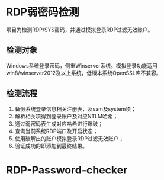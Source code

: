 # RDP弱密码检测

项目为检测RDP/SYS密码，并通过模拟登录RDP过滤无效账户。

## 检测对象

Windows系统登录密码，侧重Winserver系统。模拟登录功能适用win8/winserver2012及以上系统，低版本系统OpenSSL库不兼容。

## 检测流程

1. 备份系统登录信息相关注册表，及sam及system项；
2. 解析相关项得到登录账户及对应NTLM哈希；
3. 通过弱密码表生成对应哈希进行爆破；
4. 查询当前系统RDP端口及开启状态；
5. 使用破解出的账户模拟登录RDP过滤无效账户；
6. 验证成功的即添加到最终结果。

# RDP-Password-checker
